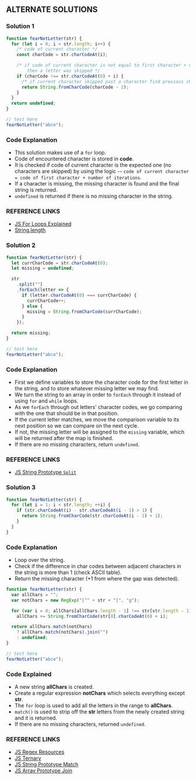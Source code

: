 ## ALTERNATE SOLUTIONS

### Solution 1
```js
function fearNotLetter(str) {
  for (let i = 0; i < str.length; i++) {
    /* code of current character */
    const charCode = str.charCodeAt(i);

    /* if code of current character is not equal to first character + no of iteration
        then a letter was skipped */
    if (charCode !== str.charCodeAt(0) + i) {
      /* if current character skipped past a character find previous character and return */
      return String.fromCharCode(charCode - 1);
    }
  }
  return undefined;
}

// test here
fearNotLetter("abce");
```

### Code Explanation
- This solution makes use of a `for` loop.
- Code of encountered character is stored in **code**.
- It is checked if code of current character is the expected one (no characters are skipped) by using the logic -- `code of current character = code of first character + number of iterations`.
- If a character is missing, the missing character is found and the final string is returned.
- `undefined` is returned if there is no missing character in the string.

### REFERENCE LINKS
- [JS For Loops Explained](https://www.freecodecamp.org/news/javascript-for-loops/)
- [String.length](http://forum.freecodecamp.org/t/javascript-string-length-javascript-length-explained-with-examples/19101)

### Solution 2
```js
function fearNotLetter(str) {
  let currCharCode = str.charCodeAt(0);
  let missing = undefined;

  str
    .split("")
    .forEach(letter => {
      if (letter.charCodeAt(0) === currCharCode) {
        currCharCode++;
      } else {
        missing = String.fromCharCode(currCharCode);
      }
    });

  return missing;
}

// test here
fearNotLetter("abce");
```

### Code Explanation
- First we define variables to store the character code for the first letter in the string, and to store whatever missing letter we may find.
- We turn the string to an array in order to `forEach` through it instead of using `for` and `while` loops.
- As we `forEach` through out letters' character codes, we go comparing with the one that should be in that position.
- If the current letter matches, we move the comparison variable to its next position so we can compare on the next cycle.
- If not, the missing letter will be assigned to the `missing` variable, which will be returned after the map is finished.
- If there are no missing characters, return `undefined`.

### REFERENCE LINKS
- [JS String Prototype `Split`](https://forum.freecodecamp.org/t/javascript-string-prototype-split-split-explained-with-examples/15944)

### Solution 3
```js
function fearNotLetter(str) {
  for (let i = 1; i < str.length; ++i) {
    if (str.charCodeAt(i) - str.charCodeAt(i - 1) > 1) {
      return String.fromCharCode(str.charCodeAt(i - 1) + 1);
    }
  }
}
```

### Code Explanation
- Loop over the string.
- Check if the difference in char codes between adjacent characters in the string is more than 1 (check ASCII table).
- Return the missing character (+1 from where the gap was detected).

```js
function fearNotLetter(str) {
  var allChars = "";
  var notChars = new RegExp("[^" + str + "]", "g");

  for (var i = 0; allChars[allChars.length - 1] !== str[str.length - 1]; i++)
    allChars += String.fromCharCode(str[0].charCodeAt(0) + i);

  return allChars.match(notChars)
    ? allChars.match(notChars).join("")
    : undefined;
}

// test here
fearNotLetter("abce");
```

### Code Explained
- A new string **allChars** is created.
- Create a regular expression **notChars** which selects everything except **str**.
- The `for` loop is used to add all the letters in the range to **allChars**.
- `match()` is used to strip off the **str** letters from the newly created string and it is returned.
- If there are no missing characters, returned `undefined`.

### REFERENCE LINKS
- [JS Regex Resources](http://forum.freecodecamp.org/t/regular-expressions-the-ultimate-list-of-learning-resources/15931)
- [JS Ternary](https://www.freecodecamp.org/news/ternary-operator-javascript-if-statement-tutorial/)
- [JS String Prototype Match](https://forum.freecodecamp.org/t/javascript-string-prototype-match-match-explained-with-examples/15941)
- [JS Array Prototype Join](https://forum.freecodecamp.org/t/javascript-array-join/568637)

